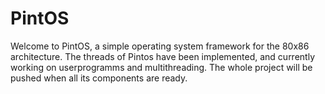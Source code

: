 # PintOS
Welcome to PintOS, a simple operating system framework for the 80x86 architecture.
The threads of Pintos have been implemented, and currently working on userprogramms and multithreading.
The whole project will be pushed when all its components are ready.
